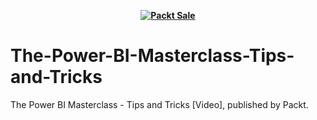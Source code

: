 
<b><p align='center'>[![Packt Sale](https://static.packt-cdn.com/assets/images/packt+events/Improve_UX.png)](https://packt.link/algotradingpython)</p></b> 

# The-Power-BI-Masterclass-Tips-and-Tricks
The Power BI Masterclass - Tips and Tricks [Video], published by Packt.
